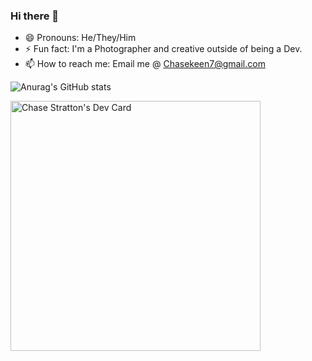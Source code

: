 ### Hi there 👋

- 😄 Pronouns: He/They/Him 
- ⚡ Fun fact: I'm a Photographer and creative outside of being a Dev.
-  📫 How to reach me: Email me @ Chasekeen7@gmail.com


![Anurag's GitHub stats](https://github-readme-stats.vercel.app/api?username=chasek6&theme=great-gatsby&show_icons=true)

<a href="https://app.daily.dev/Chasek6"><img src="https://api.daily.dev/devcards/14fd0e68288244fd9ad0cbcace4a7e75.png?r=snd" width="400" alt="Chase Stratton's Dev Card"/></a>
<!--
**Chasek6/Chasek6** is a ✨ _special_ ✨ repository because its `README.md` (this file) appears on your GitHub profile.

Here are some ideas to get you started:

- 🔭 I’m currently working on ...
- 🌱 I’m currently learning ...
- 👯 I’m looking to collaborate on ...
- 🤔 I’m looking for help with ...
- 💬 Ask me about ...
- 📫 How to reach me: ...
- 😄 Pronouns: ...
- ⚡ Fun fact: ...
-->
